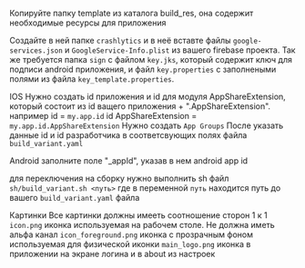Копируйте папку template из каталога build_res, она содержит необходимые ресурсы для приложения 

Создайте в ней папке ```crashlytics``` и в неё вставте файлы ```google-services.json``` и ```GoogleService-Info.plist```
из вашего firebase проекта.
Так же требуется папка ```sign``` c файлом ```key.jks```, который содержит ключ для подписи android приложения, и файл ```key.properties``` 
с заполнеными полями из файла ```key_template.properties```.

IOS
Нужно создать id приложения и id для модуля AppShareExtension, который состоит из id ващего приложения + ".AppShareExtension".
например id = ```my.app.id``` id AppShareExtension = ```my.app.id.AppShareExtension```
Нужно создать ```App Groups``` 
После указать данные id и id разработчика в соответсвующих полях файла ```build_variant.yaml```

Android
заполните поле "_appId", указав в нем android app id

для переключения на сборку нужно выполнить sh файл 
```sh/build_variant.sh <путь>``` 
где в переменной ```путь``` находится путь до вашего ```build_variant.yaml``` файла 

Картинки
Все картинки должны имееть соотношение сторон 1 к 1 
```icon.png``` иконка используемая на рабочем столе. Не должна иметь альфа канал
```icon_foreground.png``` иконка с прозрачным фоном используемая для физической иконки 
```main_logo.png``` иконка в приложении на экране логина и в about из настроек